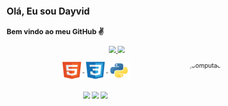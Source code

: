 ## Olá, Eu sou Dayvid
### Bem vindo ao meu GitHub ✌



<div align="center">
  <a href="https://github.com/Dayvid-Tadeu">
  <img height="180em" src="https://github-readme-stats.vercel.app/api?username=Dayvid-Tadeu&show_icons=true&theme=github_dark&include_all_commits=true&count_private=true"/>
  <img height="180em" src="https://github-readme-stats.vercel.app/api/top-langs/?username=Dayvid-Tadeu&layout=compact&langs_count=7&theme=github_dark"/>
</div>
  
<div style="display: inline_block" align="center"><br>
  <img align="center" alt="HTML" height="40" width="50" src="https://raw.githubusercontent.com/devicons/devicon/master/icons/html5/html5-original.svg">
  <img align="center" alt="CSS" height="40" width="50" src="https://raw.githubusercontent.com/devicons/devicon/master/icons/css3/css3-original.svg">
  <img align="center" alt="Python" height="40" width="50" src="https://raw.githubusercontent.com/devicons/devicon/master/icons/python/python-original.svg">

  
  <img align="right" alt="Computador" height="150" style="border-radius:50px;" src="https://media.giphy.com/media/dWesBcTLavkZuG35MI/giphy.gif">
  
</div>
  
  ##
  
<div align="center">
   <a href ="https://www.linkedin.com/in/dayvid-tadeu-lima-araujo-90b99140" target="_blank"><img src="https://img.shields.io/badge/LinkedIn-0077B5?style=for-the-badge&logo=linkedin&logoColor=white" destino="_blank"></a>
   <a href ="mailto:dayvidelta@gmail.com" target="_blank"><img src="https://img.shields.io/badge/Gmail-D14836?style=for-the-badge&logo=gmail&logoColor=white" destino="_blank"></a>
   <a href ="mailto:dayvid.araujo85@outlook.com"><img src="https://img.shields.io/badge/Microsoft_Outlook-0078D4?style=for-the-badge&logo=microsoft-outlook&logoColor=white" destino="_blank"></a>
</div  
